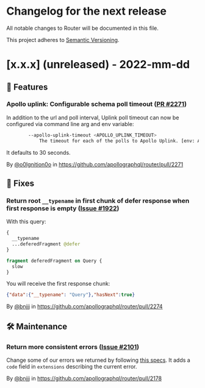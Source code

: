 # Changelog for the next release

All notable changes to Router will be documented in this file.

This project adheres to [Semantic Versioning](https://semver.org/spec/v2.0.0.html).

<!-- <THIS IS AN EXAMPLE, DO NOT REMOVE>

# [x.x.x] (unreleased) - 2022-mm-dd
> Important: X breaking changes below, indicated by **❗ BREAKING ❗**
## ❗ BREAKING ❗
## 🚀 Features
## 🐛 Fixes
## 🛠 Maintenance
## 📚 Documentation
## 🥼 Experimental

## Example section entry format

### Headline ([Issue #ISSUE_NUMBER](https://github.com/apollographql/router/issues/ISSUE_NUMBER))

Description! And a link to a [reference](http://url)

By [@USERNAME](https://github.com/USERNAME) in https://github.com/apollographql/router/pull/PULL_NUMBER
-->

# [x.x.x] (unreleased) - 2022-mm-dd

## 🚀 Features

### Apollo uplink: Configurable schema poll timeout ([PR #2271](https://github.com/apollographql/router/pull/2271))

In addition to the url and poll interval, Uplink poll timeout can now be configured via command line arg and env variable:

```bash
        --apollo-uplink-timeout <APOLLO_UPLINK_TIMEOUT>
            The timeout for each of the polls to Apollo Uplink. [env: APOLLO_UPLINK_TIMEOUT=] [default: 30s]
```

It defaults to 30 seconds.

By [@o0Ignition0o](https://github.com/o0Ignition0o) in https://github.com/apollographql/router/pull/2271

## 🐛 Fixes

### Return root `__typename` in first chunk of defer response when first response is empty ([Issue #1922](https://github.com/apollographql/router/issues/1922))

With this query:

```graphql
{
  __typename
  ...deferedFragment @defer
}

fragment deferedFragment on Query {
  slow
}
```

You will receive the first response chunk:

```json
{"data":{"__typename": "Query"},"hasNext":true}
```

By [@bnjjj](https://github.com/bnjjj) in https://github.com/apollographql/router/pull/2274


## 🛠 Maintenance

### Return more consistent errors ([Issue #2101](https://github.com/apollographql/router/issues/2101))

Change some of our errors we returned by following [this specs](https://www.apollographql.com/docs/apollo-server/data/errors/). It adds a `code` field in `extensions` describing the current error. 

By [@bnjjj](https://github.com/bnjjj) in https://github.com/apollographql/router/pull/2178
